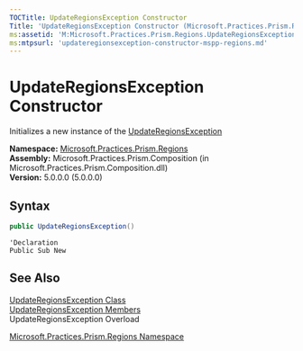 ```yaml
---
TOCTitle: UpdateRegionsException Constructor
Title: 'UpdateRegionsException Constructor (Microsoft.Practices.Prism.Regions)'
ms:assetid: 'M:Microsoft.Practices.Prism.Regions.UpdateRegionsException.\#ctor'
ms:mtpsurl: 'updateregionsexception-constructor-mspp-regions.md'
---
```



# UpdateRegionsException Constructor

Initializes a new instance of the [UpdateRegionsException](/patterns-practices/reference/updateregionsexception-class-mspp-regions
)

**Namespace:** [Microsoft.Practices.Prism.Regions](/patterns-practices/reference/mspp-regions-namespace
)  
**Assembly:** Microsoft.Practices.Prism.Composition (in Microsoft.Practices.Prism.Composition.dll)  
**Version:** 5.0.0.0 (5.0.0.0)

## Syntax

```C#
public UpdateRegionsException()
```
```VB
'Declaration
Public Sub New
```
## See Also

[UpdateRegionsException Class](/patterns-practices/reference/updateregionsexception-class-mspp-regions
)  
[UpdateRegionsException Members](/patterns-practices/reference/updateregionsexception-members-mspp-regions
)  
UpdateRegionsException Overload

[Microsoft.Practices.Prism.Regions Namespace](/patterns-practices/reference/mspp-regions-namespace
)  